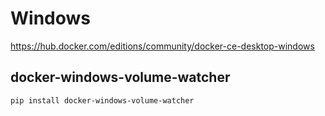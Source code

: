 # Windows

https://hub.docker.com/editions/community/docker-ce-desktop-windows

## docker-windows-volume-watcher

```bash
pip install docker-windows-volume-watcher
```

